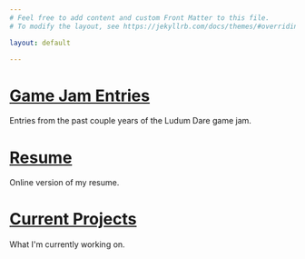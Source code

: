 ```yaml
---
# Feel free to add content and custom Front Matter to this file.
# To modify the layout, see https://jekyllrb.com/docs/themes/#overriding-theme-defaults

layout: default

---
```

# [Game Jam Entries](/gamejam)
Entries from the past couple years of the Ludum Dare game jam. 


# [Resume](/online-cv)
Online version of my resume.

# [Current Projects](/currentprojects)
What I'm currently working on.